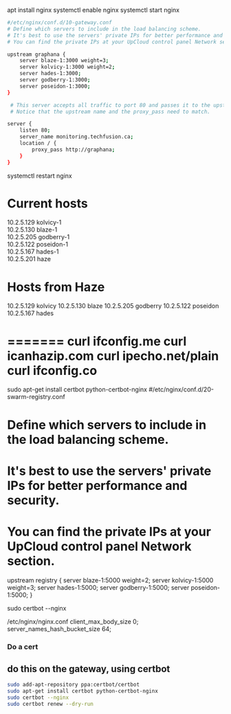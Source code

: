 apt install nginx
systemctl enable nginx
systemctl start nginx

```bash
#/etc/nginx/conf.d/10-gateway.conf
# Define which servers to include in the load balancing scheme.
# It's best to use the servers' private IPs for better performance and security.
# You can find the private IPs at your UpCloud control panel Network section.

upstream graphana {
    server blaze-1:3000 weight=3;
    server kolvicy-1:3000 weight=2;
    server hades-1:3000;
    server godberry-1:3000;
    server poseidon-1:3000;
}

 # This server accepts all traffic to port 80 and passes it to the upstream.
 # Notice that the upstream name and the proxy_pass need to match.

server {
    listen 80;
    server_name monitoring.techfusion.ca;
    location / {
        proxy_pass http://graphana;
    }
}
```

systemctl restart nginx


# Current hosts
10.2.5.129      kolvicy-1       
10.2.5.130      blaze-1         
10.2.5.205      godberry-1      
10.2.5.122      poseidon-1      
10.2.5.167      hades-1         
10.2.5.201	    haze

# Hosts from Haze
10.2.5.129      kolvicy
10.2.5.130      blaze
10.2.5.205      godberry
10.2.5.122      poseidon
10.2.5.167      hades

=======
curl ifconfig.me
curl icanhazip.com
curl ipecho.net/plain
curl ifconfig.co
===================

sudo apt-get install certbot python-certbot-nginx
#/etc/nginx/conf.d/20-swarm-registry.conf
# Define which servers to include in the load balancing scheme.
# It's best to use the servers' private IPs for better performance and security.
# You can find the private IPs at your UpCloud control panel Network section.

upstream registry {
    server blaze-1:5000 weight=2;
    server kolvicy-1:5000 weight=3;
    server hades-1:5000;
    server godberry-1:5000;
    server poseidon-1:5000;
}

sudo certbot --nginx

/etc/nginx/nginx.conf
  client_max_body_size 0;
  server_names_hash_bucket_size 64;


### Do a cert

## do this on the gateway, using certbot
```bash
sudo add-apt-repository ppa:certbot/certbot
sudo apt-get install certbot python-certbot-nginx
sudo certbot --nginx
sudo certbot renew --dry-run
```